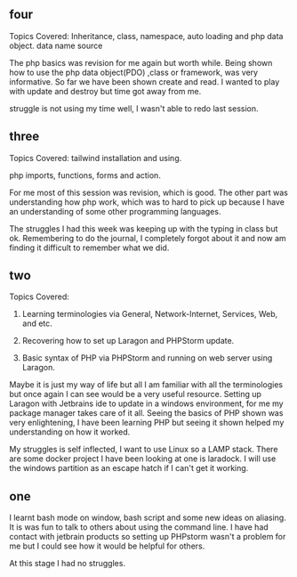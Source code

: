## four
Topics Covered:
Inheritance, class, namespace, auto loading and php data object. data name source 

The php basics was revision for me again but worth while. Being shown how to use the php data object(PDO) ,class or framework, was very informative. So far we have been shown create and read. I wanted to play with update and destroy but time got away from me.

struggle is not using my time well, I wasn't able to redo last session.

## three
Topics Covered:
tailwind installation and using.

php imports, functions, forms and action.

For me most of this session was revision, which is good. The other part was understanding how php work, which was to hard to pick up because I have an understanding of some other programming languages.

The struggles I had this week was keeping up with the typing in class but ok. Remembering to do the journal, I completely forgot about it and now am finding it difficult to remember what we did.

## two
Topics Covered:

1. Learning terminologies via General, Network-Internet, Services, Web, and etc.

2. Recovering how to set up Laragon and PHPStorm update.

3. Basic syntax of PHP via PHPStorm and running on web server using Laragon.

Maybe it is just my way of life but all I am familiar with all the terminologies but once again I can see would be a very useful resource. Setting up Laragon with Jetbrains ide to update in a windows environment, for me my package manager takes care of it all. Seeing the basics of PHP shown was very enlightening, I have been learning PHP but seeing it shown helped my understanding on how it worked.

My struggles is self inflected, I want to use Linux so a LAMP stack. There are some docker project I have been looking at one is laradock. I will use the windows partition as an escape hatch if I can't get it working.

## one
I learnt bash mode on window, bash script and some new ideas on aliasing.
It is was fun to talk to others about using the command line. I have had contact with jetbrain products so setting up PHPstorm wasn't a problem for me but I could see how it would be helpful for others.

At this stage I had no struggles.
